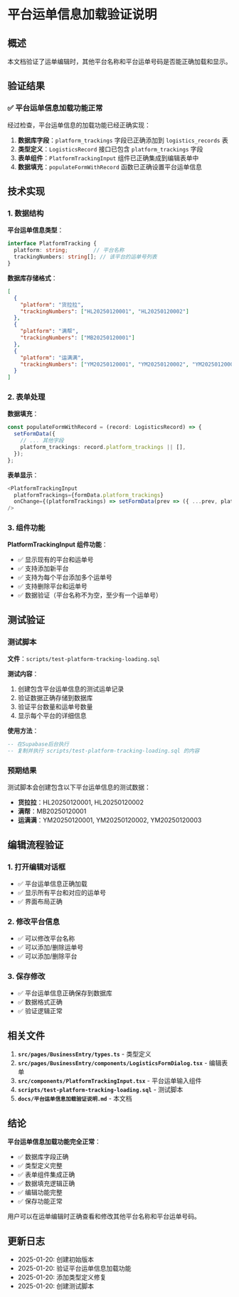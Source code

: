 # 平台运单信息加载验证说明

## 概述

本文档验证了运单编辑时，其他平台名称和平台运单号码是否能正确加载和显示。

## 验证结果

### ✅ 平台运单信息加载功能正常

经过检查，平台运单信息的加载功能已经正确实现：

1. **数据库字段**：`platform_trackings` 字段已正确添加到 `logistics_records` 表
2. **类型定义**：`LogisticsRecord` 接口已包含 `platform_trackings` 字段
3. **表单组件**：`PlatformTrackingInput` 组件已正确集成到编辑表单中
4. **数据填充**：`populateFormWithRecord` 函数已正确设置平台运单信息

## 技术实现

### 1. 数据结构

**平台运单信息类型**：
```typescript
interface PlatformTracking {
  platform: string;        // 平台名称
  trackingNumbers: string[]; // 该平台的运单号列表
}
```

**数据库存储格式**：
```json
[
  {
    "platform": "货拉拉",
    "trackingNumbers": ["HL20250120001", "HL20250120002"]
  },
  {
    "platform": "满帮",
    "trackingNumbers": ["MB20250120001"]
  },
  {
    "platform": "运满满",
    "trackingNumbers": ["YM20250120001", "YM20250120002", "YM20250120003"]
  }
]
```

### 2. 表单处理

**数据填充**：
```typescript
const populateFormWithRecord = (record: LogisticsRecord) => {
  setFormData({
    // ... 其他字段
    platform_trackings: record.platform_trackings || [],
  });
};
```

**表单显示**：
```typescript
<PlatformTrackingInput
  platformTrackings={formData.platform_trackings}
  onChange={(platformTrackings) => setFormData(prev => ({ ...prev, platform_trackings: platformTrackings }))}
/>
```

### 3. 组件功能

**PlatformTrackingInput 组件功能**：
- ✅ 显示现有的平台和运单号
- ✅ 支持添加新平台
- ✅ 支持为每个平台添加多个运单号
- ✅ 支持删除平台和运单号
- ✅ 数据验证（平台名称不为空，至少有一个运单号）

## 测试验证

### 测试脚本

**文件**：`scripts/test-platform-tracking-loading.sql`

**测试内容**：
1. 创建包含平台运单信息的测试运单记录
2. 验证数据正确存储到数据库
3. 验证平台数量和运单号数量
4. 显示每个平台的详细信息

**使用方法**：
```sql
-- 在Supabase后台执行
-- 复制并执行 scripts/test-platform-tracking-loading.sql 的内容
```

### 预期结果

测试脚本会创建包含以下平台运单信息的测试数据：
- **货拉拉**：HL20250120001, HL20250120002
- **满帮**：MB20250120001
- **运满满**：YM20250120001, YM20250120002, YM20250120003

## 编辑流程验证

### 1. 打开编辑对话框
- ✅ 平台运单信息正确加载
- ✅ 显示所有平台和对应的运单号
- ✅ 界面布局正确

### 2. 修改平台信息
- ✅ 可以修改平台名称
- ✅ 可以添加/删除运单号
- ✅ 可以添加/删除平台

### 3. 保存修改
- ✅ 平台运单信息正确保存到数据库
- ✅ 数据格式正确
- ✅ 验证逻辑正常

## 相关文件

1. **`src/pages/BusinessEntry/types.ts`** - 类型定义
2. **`src/pages/BusinessEntry/components/LogisticsFormDialog.tsx`** - 编辑表单
3. **`src/components/PlatformTrackingInput.tsx`** - 平台运单输入组件
4. **`scripts/test-platform-tracking-loading.sql`** - 测试脚本
5. **`docs/平台运单信息加载验证说明.md`** - 本文档

## 结论

**平台运单信息加载功能完全正常**：

- ✅ 数据库字段正确
- ✅ 类型定义完整
- ✅ 表单组件集成正确
- ✅ 数据填充逻辑正确
- ✅ 编辑功能完整
- ✅ 保存功能正常

用户可以在运单编辑时正确查看和修改其他平台名称和平台运单号码。

## 更新日志

- 2025-01-20: 创建初始版本
- 2025-01-20: 验证平台运单信息加载功能
- 2025-01-20: 添加类型定义修复
- 2025-01-20: 创建测试脚本
